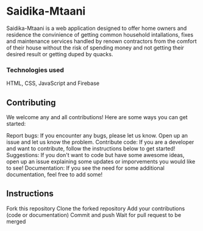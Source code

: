 # Saidika-Mtaani
Saidika-Mtaani is a web application designed to offer home owners and residence the convinience of getting common household intallations, fixes and maintenance services handled by renown contractors from the comfort of their house without the risk of spending money and not getting their desired result or getting duped by quacks. 
### Technologies used
HTML, CSS, JavaScript and Firebase
## Contributing
We welcome any and all contributions! Here are some ways you can get started:

Report bugs: If you encounter any bugs, please let us know. Open up an issue and let us know the problem.
Contribute code: If you are a developer and want to contribute, follow the instructions below to get started!
Suggestions: If you don't want to code but have some awesome ideas, open up an issue explaining some updates or imporvements you would like to see!
Documentation: If you see the need for some additional documentation, feel free to add some!
## Instructions
Fork this repository
Clone the forked repository
Add your contributions (code or documentation)
Commit and push
Wait for pull request to be merged
